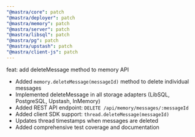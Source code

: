 ```yaml
---
"@mastra/core": patch
"@mastra/deployer": patch
"@mastra/memory": patch
"@mastra/server": patch
"@mastra/libsql": patch
"@mastra/pg": patch
"@mastra/upstash": patch
"@mastra/client-js": patch
---
```


feat: add deleteMessage method to memory API

- Added `memory.deleteMessage(messageId)` method to delete individual messages
- Implemented deleteMessage in all storage adapters (LibSQL, PostgreSQL, Upstash, InMemory)
- Added REST API endpoint: `DELETE /api/memory/messages/:messageId`
- Added client SDK support: `thread.deleteMessage(messageId)`
- Updates thread timestamps when messages are deleted
- Added comprehensive test coverage and documentation